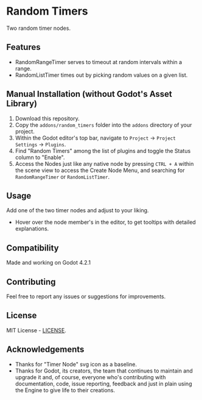 # Random Timers
Two random timer nodes. 

## Features
- RandomRangeTimer serves to timeout at random intervals within a range. 
- RandomListTimer times out by picking random values on a given list.

## Manual Installation (without Godot's Asset Library)
1. Download this repository.
2. Copy the `addons/random_timers` folder into the `addons` directory of your project.
3. Within the Godot editor's top bar, navigate to `Project` -> `Project Settings` -> `Plugins`.
4. Find "Random Timers" among the list of plugins and toggle the Status column to "Enable".
5. Access the Nodes just like any native node by pressing `CTRL + A` within the scene view to access the Create Node Menu, and searching for `RandomRangeTimer` or `RandomListTimer`.

## Usage
Add one of the two timer nodes and adjust to your liking. 
- Hover over the node member's in the editor, to get tooltips with detailed explanations.

## Compatibility
Made and working on Godot 4.2.1

## Contributing
Feel free to report any issues or suggestions for improvements.

## License
MIT License - [LICENSE](LICENSE).

## Acknowledgements
- Thanks for "Timer Node" svg icon as a baseline.
- Thanks for Godot, its creators, the team that continues to maintain and upgrade it and, of course, everyone who's contributing with documentation, code, issue reporting, feedback and just in plain using the Engine to give life to their creations.